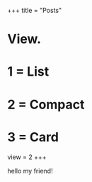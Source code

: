 
+++
title = "Posts"

# View.
#   1 = List
#   2 = Compact
#   3 = Card
view = 2
+++



hello my friend!
